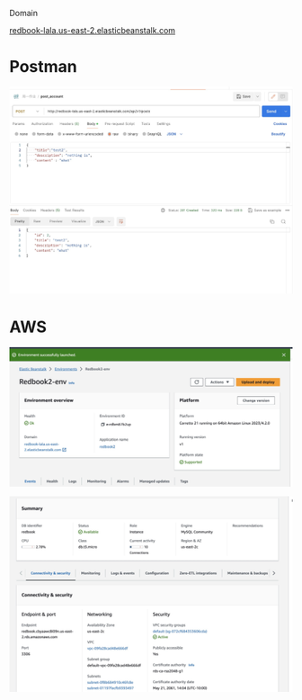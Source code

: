 Domain

[redbook-lala.us-east-2.elasticbeanstalk.com ](http://redbook-lala.us-east-2.elasticbeanstalk.com/)

# Postman

![CleanShot 2024-02-07 at 22.07.23@2x](./assets/CleanShot%202024-02-07%20at%2022.07.23@2x.jpg)





# AWS

![CleanShot 2024-02-07 at 22.05.54@2x](./assets/CleanShot%202024-02-07%20at%2022.05.54@2x.jpg)



![CleanShot 2024-02-07 at 22.06.35@2x](./assets/CleanShot%202024-02-07%20at%2022.06.35@2x.jpg)
